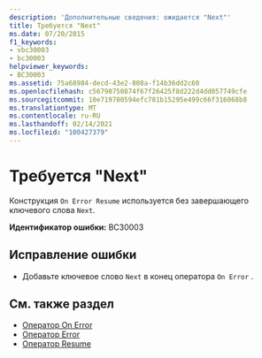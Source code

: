 ```yaml
---
description: 'Дополнительные сведения: ожидается "Next"'
title: Требуется "Next"
ms.date: 07/20/2015
f1_keywords:
- vbc30003
- bc30003
helpviewer_keywords:
- BC30003
ms.assetid: 75a68984-decd-43e2-808a-f14b36dd2c60
ms.openlocfilehash: c56790750874f67f26425f8d222d4dd057749cfe
ms.sourcegitcommit: 10e719780594efc781b15295e499c66f316068b8
ms.translationtype: MT
ms.contentlocale: ru-RU
ms.lasthandoff: 02/14/2021
ms.locfileid: "100427379"
---
```

# <a name="next-expected"></a>Требуется "Next"

Конструкция `On Error Resume` используется без завершающего ключевого слова `Next`.  
  
 **Идентификатор ошибки:** BC30003  
  
## <a name="to-correct-this-error"></a>Исправление ошибки  
  
- Добавьте ключевое слово `Next` в конец оператора `On Error` .  
  
## <a name="see-also"></a>См. также раздел

- [Оператор On Error](../language-reference/statements/on-error-statement.md)
- [Оператор Error](../language-reference/statements/error-statement.md)
- [Оператор Resume](../language-reference/statements/resume-statement.md)
